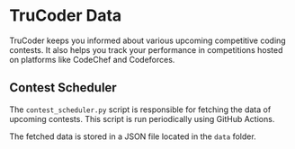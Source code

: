 # TruCoder Data

TruCoder keeps you informed about various upcoming competitive coding contests. It also helps you track your performance in competitions hosted on platforms like CodeChef and Codeforces.

## Contest Scheduler

The `contest_scheduler.py` script is responsible for fetching the data of upcoming contests. This script is run periodically using GitHub Actions.

The fetched data is stored in a JSON file located in the `data` folder.

